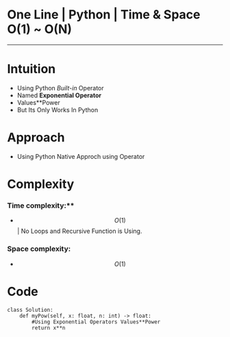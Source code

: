 # One Line | Python | Time & Space O(1) ~ O(N)
___
# Intuition
<!-- Describe your first thoughts on how to solve this problem. -->
- Using Python *Built-in* Operator 
- Named **Exponential Operator** 
- Values**Power
- But Its Only Works In Python

# Approach
<!-- Describe your approach to solving the problem. -->
- Using Python Native Approch using Operator
 
# Complexity
### Time complexity:**
- $$O(1)$$ | No Loops and Recursive Function is Using.
<!-- Add your time complexity here, e.g. $$O(n)$$ -->

### Space complexity:
- $$O(1)$$
<!-- Add your space complexity here, e.g. $$O(n)$$ -->

# Code
```
class Solution:
    def myPow(self, x: float, n: int) -> float:
        #Using Exponential Operators Values**Power
        return x**n
        
```
